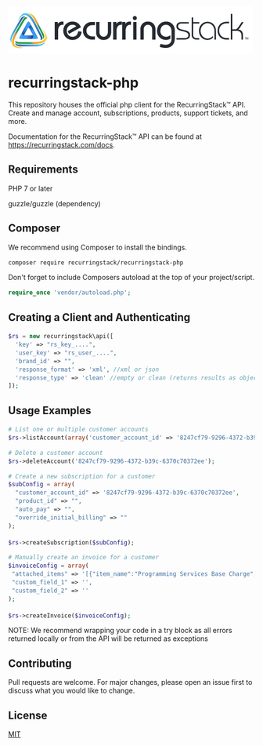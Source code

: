![Alt text](images/recurring_stack_logo-whitebg.png?raw=true "Title")

# recurringstack-php
This repository houses the official php client for the RecurringStack™ API. Create and manage account, subscriptions, products, support tickets, and more.

Documentation for the RecurringStack™ API can be found at https://recurringstack.com/docs.

## Requirements
 PHP 7 or later

 guzzle/guzzle (dependency) 

## Composer
We recommend using Composer to install the bindings.
```bash
composer require recurringstack/recurringstack-php
```
Don't forget to include Composers autoload at the top of your project/script.

```php
require_once 'vendor/autoload.php';
```

## Creating a Client and Authenticating 
```php
$rs = new recurringstack\api([
  'key' => "rs_key_....",
  'user_key' => "rs_user_....",
  'brand_id' => "",
  'response_format' => 'xml', //xml or json
  'response_type' => 'clean' //empty or clean (returns results as object)
]);
```

## Usage Examples

```php
# List one or multiple customer accounts
$rs->listAccount(array('customer_account_id' => '8247cf79-9296-4372-b39c-6370c70372ee'))
```
```php
# Delete a customer account
$rs->deleteAccount('8247cf79-9296-4372-b39c-6370c70372ee');
```
```php
# Create a new subscription for a customer
$subConfig = array(
  "customer_account_id" => '8247cf79-9296-4372-b39c-6370c70372ee',
  "product_id" => "",
  "auto_pay" => "",
  "override_initial_billing" => ""
);

$rs->createSubscription($subConfig);
```
```php
# Manually create an invoice for a customer
$invoiceConfig = array(
 "attached_items" => '[{"item_name":"Programming Services Base Charge","item_price":"25.00","tax_exempt":"N"},{"item_name":"25 Hours of Programming","item_price":"250.00","tax_exempt":"Y"}]',
 "custom_field_1" => '',
 "custom_field_2" => ''
);

$rs->createInvoice($invoiceConfig);
```

NOTE: We recommend wrapping your code in a try block as all errors returned locally or from the API will be returned as exceptions

## Contributing

Pull requests are welcome. For major changes, please open an issue first
to discuss what you would like to change.

## License

[MIT](https://choosealicense.com/licenses/mit/)